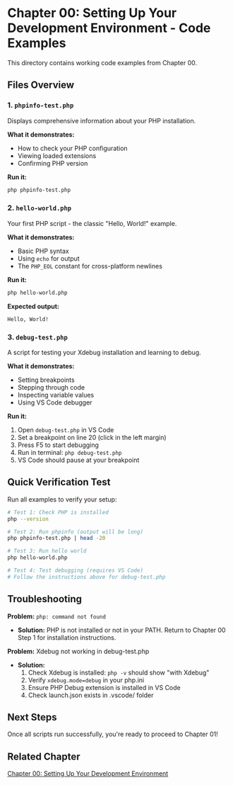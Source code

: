 # Chapter 00: Setting Up Your Development Environment - Code Examples

This directory contains working code examples from Chapter 00.

## Files Overview

### 1. `phpinfo-test.php`

Displays comprehensive information about your PHP installation.

**What it demonstrates:**

- How to check your PHP configuration
- Viewing loaded extensions
- Confirming PHP version

**Run it:**

```bash
php phpinfo-test.php
```

### 2. `hello-world.php`

Your first PHP script - the classic "Hello, World!" example.

**What it demonstrates:**

- Basic PHP syntax
- Using `echo` for output
- The `PHP_EOL` constant for cross-platform newlines

**Run it:**

```bash
php hello-world.php
```

**Expected output:**

```
Hello, World!
```

### 3. `debug-test.php`

A script for testing your Xdebug installation and learning to debug.

**What it demonstrates:**

- Setting breakpoints
- Stepping through code
- Inspecting variable values
- Using VS Code debugger

**Run it:**

1. Open `debug-test.php` in VS Code
2. Set a breakpoint on line 20 (click in the left margin)
3. Press F5 to start debugging
4. Run in terminal: `php debug-test.php`
5. VS Code should pause at your breakpoint

## Quick Verification Test

Run all examples to verify your setup:

```bash
# Test 1: Check PHP is installed
php --version

# Test 2: Run phpinfo (output will be long)
php phpinfo-test.php | head -20

# Test 3: Run hello world
php hello-world.php

# Test 4: Test debugging (requires VS Code)
# Follow the instructions above for debug-test.php
```

## Troubleshooting

**Problem:** `php: command not found`

- **Solution:** PHP is not installed or not in your PATH. Return to Chapter 00 Step 1 for installation instructions.

**Problem:** Xdebug not working in debug-test.php

- **Solution:**
  1. Check Xdebug is installed: `php -v` should show "with Xdebug"
  2. Verify `xdebug.mode=debug` in your php.ini
  3. Ensure PHP Debug extension is installed in VS Code
  4. Check launch.json exists in .vscode/ folder

## Next Steps

Once all scripts run successfully, you're ready to proceed to Chapter 01!

## Related Chapter

[Chapter 00: Setting Up Your Development Environment](../../chapters/00-setting-up-your-development-environment.md)

